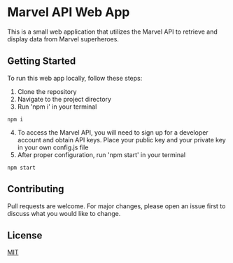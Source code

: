 # Marvel API Web App

This is a small web application that utilizes the Marvel API to retrieve and display data from Marvel superheroes.

## Getting Started

To run this web app locally, follow these steps:

1. Clone the repository
2. Navigate to the project directory
3. Run 'npm i' in your terminal

```terminal
npm i
```

4. To access the Marvel API, you will need to sign up for a developer account and obtain API keys. Place your public key and your private key in your own config.js file
5. After proper configuration, run 'npm start' in your terminal

```terminal
npm start
```

## Contributing

Pull requests are welcome. For major changes, please open an issue first
to discuss what you would like to change.

## License

[MIT](https://choosealicense.com/licenses/mit/)
